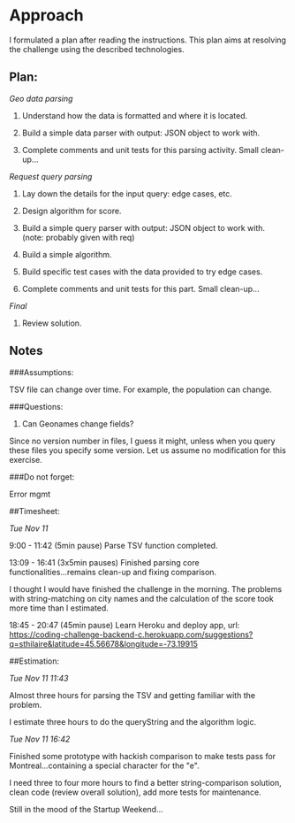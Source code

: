 # Approach

I formulated a plan after reading the instructions. This plan aims at
resolving the challenge using the described technologies.

## Plan:

*Geo data parsing*

1.   Understand how the data is formatted and where it is located.

2.   Build a simple data parser with output: JSON object to work with.

3.   Complete comments and unit tests for this parsing activity.
Small clean-up...


*Request query parsing*

1.  Lay down the details for the input query: edge cases, etc.

2.  Design algorithm for score.

3.  Build a simple query parser with output: JSON object to work with.
(note: probably given with req)

4.  Build a simple algorithm.

5.  Build specific test cases with the data provided to try edge cases.

6.  Complete comments and unit tests for this part. Small clean-up...


*Final*

1. Review solution.


## Notes

###Assumptions:

TSV file can change over time. For example, the population can change.

###Questions:

1. Can Geonames change fields?

Since no version number in files, I 
guess it might, unless when you query these files you specify some
version. Let us assume no modification for this exercise.

###Do not forget:

Error mgmt

##Timesheet:

*Tue Nov 11*

9:00 - 11:42 (5min pause) Parse TSV function completed.

13:09 - 16:41 (3x5min pauses) Finished parsing core 
functionalities...remains clean-up and fixing comparison.

I thought I would have finished the challenge in the morning. The
problems with string-matching on city names and the calculation of the
score took more time than I estimated.

18:45 - 20:47 (45min pause) Learn Heroku and deploy app, url: https://coding-challenge-backend-c.herokuapp.com/suggestions?q=sthilaire&latitude=45.56678&longitude=-73.19915


##Estimation:

*Tue Nov 11 11:43*

Almost three hours for parsing the TSV and getting familiar with the
problem.

I estimate three hours to do the queryString and the algorithm logic.



*Tue Nov 11 16:42*

Finished some prototype with hackish comparison to make tests pass for
Montreal...containing a special character for the "e".

I need three to four more hours to find a better string-comparison 
solution, clean code (review overall solution), add more 
tests for maintenance.

Still in the mood of the Startup Weekend...



